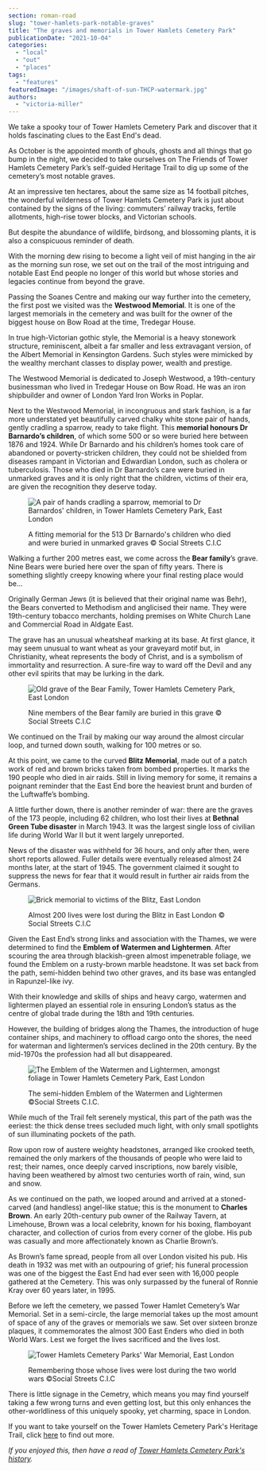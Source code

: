 ```yaml
---
section: roman-road
slug: "tower-hamlets-park-notable-graves"
title: "The graves and memorials in Tower Hamlets Cemetery Park"
publicationDate: "2021-10-04"
categories: 
  - "local"
  - "out"
  - "places"
tags: 
  - "features"
featuredImage: "/images/shaft-of-sun-THCP-watermark.jpg"
authors: 
  - "victoria-miller"
---
```


We take a spooky tour of Tower Hamlets Cemetery Park and discover that it holds fascinating clues to the East End's dead.

As October is the appointed month of ghouls, ghosts and all things that go bump in the night, we decided to take ourselves on The Friends of Tower Hamlets Cemetery Park’s self-guided Heritage Trail to dig up some of the cemetery’s most notable graves.

At an impressive ten hectares, about the same size as 14 football pitches, the wonderful wilderness of Tower Hamlets Cemetery Park is just about contained by the signs of the living: commuters’ railway tracks, fertile allotments, high-rise tower blocks, and Victorian schools. 

But despite the abundance of wildlife, birdsong, and blossoming plants, it is also a conspicuous reminder of death.

With the morning dew rising to become a light veil of mist hanging in the air as the morning sun rose, we set out on the trail of the most intriguing and notable East End people no longer of this world but whose stories and legacies continue from beyond the grave.   

Passing the Soanes Centre and making our way further into the cemetery, the first post we visited was the **Westwood Memorial**. It is one of the largest memorials in the cemetery and was built for the owner of the biggest house on Bow Road at the time, Tredegar House. 

In true high-Victorian gothic style, the Memorial is a heavy stonework structure, reminiscent, albeit a far smaller and less extravagant version, of the Albert Memorial in Kensington Gardens. Such styles were mimicked by the wealthy merchant classes to display power, wealth and prestige.

The Westwood Memorial is dedicated to Joseph Westwood, a 19th-century businessman who lived in Tredegar House on Bow Road. He was an iron shipbuilder and owner of London Yard Iron Works in Poplar. 

Next to the Westwood Memorial, in incongruous and stark fashion, is a far more understated yet beautifully carved chalky white stone pair of hands, gently cradling a sparrow, ready to take flight. This **memorial honours Dr Barnardo’s children**, of which some 500 or so were buried here between 1876 and 1924. While Dr Barnardo and his children’s homes took care of abandoned or poverty-stricken children, they could not be shielded from diseases rampant in Victorian and Edwardian London, such as cholera or tuberculosis. Those who died in Dr Barnardo’s care were buried in unmarked graves and it is only right that the children, victims of their era, are given the recognition they deserve today.

<figure>

![A pair of hands cradling a sparrow, memorial to Dr Barnardos' children, in Tower Hamlets Cemetery Park, East London](/images/Dr-Barnardos-childrens-memorial-watermark-1024x683.jpg)

<figcaption>

A fitting memorial for the 513 Dr Barnardo's children who died and were buried in unmarked graves © Social Streets C.I.C

</figcaption>

</figure>

Walking a further 200 metres east, we come across the **Bear family**’s grave. Nine Bears were buried here over the span of fifty years. There is something slightly creepy knowing where your final resting place would be…

Originally German Jews (it is believed that their original name was Behr), the Bears converted to Methodism and anglicised their name. They were 19th-century tobacco merchants, holding premises on White Church Lane and Commercial Road in Aldgate East. 

The grave has an unusual wheatsheaf marking at its base. At first glance, it may seem unusual to want wheat as your graveyard motif but, in Christianity, wheat represents the body of Christ, and is a symbolism of immortality and resurrection. A sure-fire way to ward off the Devil and any other evil spirits that may be lurking in the dark.

<figure>

![Old grave of the Bear Family, Tower Hamlets Cemetery Park, East London](/images/Bear-family-grave-watermark-1024x683.jpg)

<figcaption>

Nine members of the Bear family are buried in this grave © Social Streets C.I.C

</figcaption>

</figure>

We continued on the Trail by making our way around the almost circular loop, and turned down south, walking for 100 metres or so. 

At this point, we came to the curved **Blitz Memorial**, made out of a patch work of red and brown bricks taken from bombed properties. It marks the 190 people who died in air raids. Still in living memory for some, it remains a poignant reminder that the East End bore the heaviest brunt and burden of the Luftwaffe’s bombing.

A little further down, there is another reminder of war: there are the graves of the 173 people, including 62 children, who lost their lives at **Bethnal Green Tube disaster** in March 1943. It was the largest single loss of civilian life during World War II but it went largely unreported. 

News of the disaster was withheld for 36 hours, and only after then, were short reports allowed. Fuller details were eventually released almost 24 months later, at the start of 1945. The government claimed it sought to suppress the news for fear that it would result in further air raids from the Germans. 

<figure>

![Brick memorial to victims of the Blitz, East London](/images/Blitz-memorial-watermark-1024x683.jpg)

<figcaption>

Almost 200 lives were lost during the Blitz in East London © Social Streets C.I.C

</figcaption>

</figure>

Given the East End’s strong links and association with the Thames, we were determined to find the **Emblem of Watermen and Lightermen**. After scouring the area through blackish-green almost impenetrable foliage, we found the Emblem on a rusty-brown marble headstone. It was set back from the path, semi-hidden behind two other graves, and its base was entangled in Rapunzel-like ivy. 

With their knowledge and skills of ships and heavy cargo, watermen and lightermen played an essential role in ensuring London’s status as the centre of global trade during the 18th and 19th centuries. 

However, the building of bridges along the Thames, the introduction of huge container ships, and machinery to offload cargo onto the shores, the need for waterman and lightermen’s services declined in the 20th century. By the mid-1970s the profession had all but disappeared.

<figure>

![The Emblem of the Watermen and Lightermen, amongst foliage in Tower Hamlets Cemetery Park, East London](/images/Watermen-lightermen-emblem-1024x683.jpg)

<figcaption>

The semi-hidden Emblem of the Watermen and Lightermen ©Social Streets C.I.C.

</figcaption>

</figure>

While much of the Trail felt serenely mystical, this part of the path was the eeriest: the thick dense trees secluded much light, with only small spotlights of sun illuminating pockets of the path. 

Row upon row of austere weighty headstones, arranged like crooked teeth, remained the only markers of the thousands of people who were laid to rest; their names, once deeply carved inscriptions, now barely visible, having been weathered by almost two centuries worth of rain, wind, sun and snow. 

As we continued on the path, we looped around and arrived at a stoned-carved (and handless) angel-like statue; this is the monument to **Charles Brown**. An early 20th-century pub owner of the Railway Tavern, at Limehouse, Brown was a local celebrity, known for his boxing, flamboyant character, and collection of curios from every corner of the globe. His pub was casually and more affectionately known as Charlie Brown’s. 

As Brown’s fame spread, people from all over London visited his pub. His death in 1932 was met with an outpouring of grief; his funeral procession was one of the biggest the East End had ever seen with 16,000 people gathered at the Cemetery. This was only surpassed by the funeral of Ronnie Kray over 60 years later, in 1995.

Before we left the cemetery, we passed Tower Hamlet Cemetery’s War Memorial. Set in a semi-circle, the large memorial takes up the most amount of space of any of the graves or memorials we saw. Set over sixteen bronze plaques, it commemorates the almost 300 East Enders who died in both World Wars. Lest we forget the lives sacrificed and the lives lost. 

<figure>

![Tower Hamlets Cemetery Parks' War Memorial, East London](/images/WW1-WW2-memorial-watermark-1024x683.jpg)

<figcaption>

Remembering those whose lives were lost during the two world wars ©Social Streets C.I.C

</figcaption>

</figure>

There is little signage in the Cemetry, which means you may find yourself taking a few wrong turns and even getting lost, but this only enhances the other-worldliness of this uniquely spooky, yet charming, space in London. 

If you want to take yourself on the Tower Hamlets Cemetery Park's Heritage Trail, click [here](https://fothcp.org/heritage-trail/) to find out more.

_If you enjoyed this, then have a read of [Tower Hamlets Cemetery Park's history](https://romanroadlondon.com/tower-hamlets-cemetery-park-mile-end/)._


